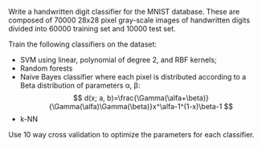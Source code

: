 Write a handwritten digit classifier for the MNIST database. These are composed of 70000 28x28 pixel gray-scale images
of handwritten digits divided into 60000 training set and 10000 test set.

Train the following classifiers on the dataset:

* SVM  using linear, polynomial of degree 2, and RBF kernels;
* Random forests
* Naive Bayes classifier where each pixel is distributed according to a Beta distribution of parameters α, β:
$$ d(x; a, b)=\frac{\Gamma(\alfa+\beta)}{\Gamma(\alfa)\Gamma(\beta)}x^\alfa-1^(1-x)\beta-1 $$
* k-NN

Use 10 way cross validation to optimize the parameters for each classifier.